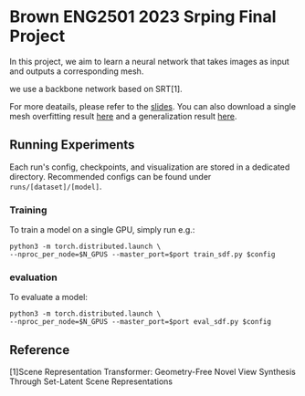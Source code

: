 # Brown ENG2501 2023 Srping Final Project

In this project, we aim to learn a neural network that takes images as input and outputs a corresponding mesh.

we use a backbone network based on SRT[1]. 

For more deatails, please refer to the [slides](https://docs.google.com/presentation/d/1ihUECglqh9L3kH-jz0aKBGTOO0TUBvqEoZ90e_3d2s0/). You can also download a single mesh overfitting result [here](vis/overfit_1ee92a9d78cccbda98d2e7dbe701ca48.stl) and a generalization result [here](vis/gen_2e5e60f57621c1e7480c54eaada840a1.stl).



## Running Experiments
Each run's config, checkpoints, and visualization are stored in a dedicated directory. Recommended configs can be found under `runs/[dataset]/[model]`.

### Training
To train a model on a single GPU, simply run e.g.:
```
python3 -m torch.distributed.launch \
--nproc_per_node=$N_GPUS --master_port=$port train_sdf.py $config
```

### evaluation
To evaluate a model:
```
python3 -m torch.distributed.launch \
--nproc_per_node=$N_GPUS --master_port=$port eval_sdf.py $config
```

## Reference
[1]Scene Representation Transformer: Geometry-Free Novel View Synthesis Through Set-Latent Scene Representations

